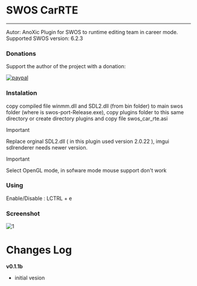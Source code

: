 # SWOS CarRTE
---
Autor: AnoXic
Plugin for SWOS to runtime editing team in career mode.
Supported SWOS version: 6.2.3

### Donations

Support the author of the project with a donation:

[![paypal](https://www.paypalobjects.com/en_US/PL/i/btn/btn_donateCC_LG.gif)](https://www.paypal.com/donate?cmd=_s-xclick&hosted_button_id=P8MAW3UMJWGRC)

### Instalation

copy compiled file winmm.dll and SDL2.dll (from bin folder) to main swos folder (where is swos-port-Release.exe),
copy plugins folder to this same directory or create directory plugins and copy file swos_car_rte.asi


> [!IMPORTANT]
> Replace orginal SDL2.dll ( in this plugin used version 2.0.22 ), imgui sdlrenderer needs newer version.

> [!IMPORTANT]
> Select OpenGL mode, in sofware mode mouse support don't work

### Using

Enable/Disable : LCTRL + e

### Screenshot

![1](https://github.com/anoxic83/SWOS_CarRTE/assets/24848605/f1eb6f8d-283d-4e2e-bfd4-4af64a32334c)


# Changes Log
**v0.1.1b**
- initial vesion
